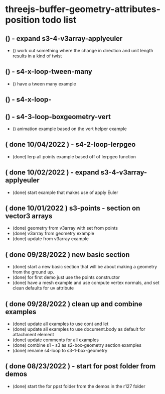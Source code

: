 # threejs-buffer-geometry-attributes-position todo list

## () - expand s3-4-v3array-applyeuler
* () work out something where the change in direction and unit length results in a kind of twist

## () - s4-x-loop-tween-many
* () have a tween many example

## () - s4-x-loop-

## () - s4-3-loop-boxgeometry-vert
* () animation example based on the vert helper example

## ( done 10/04/2022 ) - s4-2-loop-lerpgeo
* (done) lerp all points example based off of lerpgeo function

## ( done 10/02/2022 ) - expand s3-4-v3array-applyeuler
* (done) start example that makes use of apply Euler

## ( done 10/01/2022 ) s3-points - section on vector3 arrays
* (done) geometry from v3array with set from points
* (done) v3array from geometry example
* (done) update from v3array example

## ( done 09/28/2022 ) new basic section
* (done) start a new basic section that will be about making a geometry from the ground up.
* (done) for first demo just use the points constructor
* (done) have a mesh example and use compute vertex normals, and set clean defaults for uv attribute

## ( done 09/28/2022 ) clean up and combine examples
* (done) update all examples to use cont and let
* (done) update all examples to use document.body as default for attachment element
* (done) update comments for all examples
* (done) combine s1 - s3 as s2-box-geometry section examples
* (done) rename s4-loop to s3-1-box-geometry

## ( done 08/23/2022 ) - start for post folder from demos
* (done) start the for ppst folder from the demos in the r127 folder
